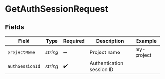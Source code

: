 # GetAuthSessionRequest


## Fields

| Field                     | Type                      | Required                  | Description               | Example                   |
| ------------------------- | ------------------------- | ------------------------- | ------------------------- | ------------------------- |
| `projectName`             | *string*                  | :heavy_minus_sign:        | Project name              | my-project                |
| `authSessionId`           | *string*                  | :heavy_check_mark:        | Authentication session ID |                           |